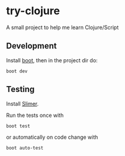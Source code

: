 # try-clojure
A small project to help me learn Clojure/Script

## Development
Install [boot](https://github.com/boot-clj/boot), then in the project dir do:
```
boot dev
```

## Testing
Install [Slimer](https://slimerjs.org/).

Run the tests once with
```
boot test
```
or automatically on code change with
```
boot auto-test
```
